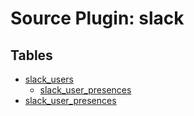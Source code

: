 # Source Plugin: slack
## Tables
- [slack_users](slack_users.md)
  - [slack_user_presences](slack_user_presences.md)
- [slack_user_presences](slack_user_presences.md)